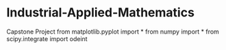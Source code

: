 # Industrial-Applied-Mathematics
Capstone Project
from matplotlib.pyplot import *
from numpy import *
from scipy.integrate import odeint
